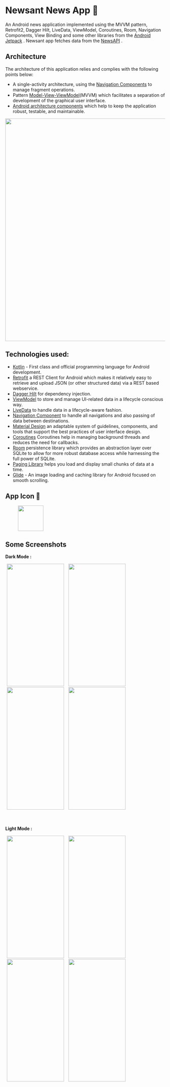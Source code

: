 # Newsant News App 📰
An Android news application implemented using the MVVM pattern, Retrofit2, Dagger Hilt, LiveData, ViewModel, Coroutines, Room, Navigation Components, View Binding and some other libraries from the [Android Jetpack] . Newsant app fetches data from the [NewsAPI] .


## Architecture
The architecture of this application relies and complies with the following points below:
* A single-activity architecture, using the [Navigation Components](https://developer.android.com/guide/navigation) to manage fragment operations.
* Pattern [Model-View-ViewModel](https://en.wikipedia.org/wiki/Model%E2%80%93view%E2%80%93viewmodel)(MVVM) which facilitates a separation of development of the graphical user interface.
* [Android architecture components](https://developer.android.com/topic/libraries/architecture/) which help to keep the application robust, testable, and maintainable.

<p align="center"><a><img src="https://raw.githubusercontent.com/mayokunthefirst/Instant-Weather/master/media/final-architecture.png" width="700"></a></p>

## Technologies used:

* [Kotlin](https://kotlinlang.org/) - First class and official programming language for Android development.
* [Retrofit](https://square.github.io/retrofit/) a REST Client for Android which makes it relatively easy to retrieve and upload JSON (or other structured data) via a REST based webservice.
* [Dagger Hilt](https://dagger.dev/hilt/) for dependency injection.
* [ViewModel](https://developer.android.com/topic/libraries/architecture/viewmodel) to store and manage UI-related data in a lifecycle conscious way.
* [LiveData](https://developer.android.com/topic/libraries/architecture/livedata) to handle data in a lifecycle-aware fashion.
* [Navigation Component](https://developer.android.com/guide/navigation) to handle all navigations and also passing of data between destinations.
* [Material Design](https://m3.material.io/) an adaptable system of guidelines, components, and tools that support the best practices of user interface design.
* [Coroutines](https://kotlinlang.org/docs/reference/coroutines-overview.html) Coroutines help in managing background threads and reduces the need for callbacks.
* [Room](https://developer.android.com/topic/libraries/architecture/room) persistence library which provides an abstraction layer over SQLite to allow for more robust database access while harnessing the full power of SQLite.
* [Paging Library](https://developer.android.com/topic/libraries/architecture/paging/v3-overview) helps you load and display small chunks of data at a time.
* [Glide](https://github.com/bumptech/glide) - An image loading and caching library for Android focused on smooth scrolling.

## App Icon 📱
<img src="https://github.com/mondal-souvik/git-two/assets/100204863/07f6638a-902d-429a-b4ad-1fb6302530ba" width="80px" hspace="40">

## Some Screenshots

**Dark Mode :**

<img src="https://github.com/mondal-souvik/git-two/assets/100204863/6248beb1-9e22-4b7c-9e44-a8d94895d72f" height="385" width="180" hspace="5">
<img src="https://github.com/mondal-souvik/git-two/assets/100204863/48c6f1fb-2caf-4142-b634-dfea584b03e3" height="385" width="180" hspace="5">
<img src="https://github.com/mondal-souvik/git-two/assets/100204863/f4a90542-187a-4a07-8a91-d0e531ce4fc6" height="385" width="180" hspace="5">
<img src="https://github.com/mondal-souvik/git-two/assets/100204863/0c8fa1be-5520-4938-8491-68ddba6f0aa3" height="385" width="180" hspace="5">

<br/>
<br/>
<br/>

**Light Mode :**

<img src="https://github.com/mondal-souvik/git-two/assets/100204863/ee411289-cd76-4548-a17b-ac2a9ece210f" height="385" width="180" hspace="5">
<img src="https://github.com/mondal-souvik/git-two/assets/100204863/b73bd36d-11e8-40ef-95af-48c0be339457" height="385" width="180" hspace="5">
<img src="https://github.com/mondal-souvik/git-two/assets/100204863/823ad3da-d453-4e61-ab7a-018b2e109ff2" height="385" width="180" hspace="5">
<img src="https://github.com/mondal-souvik/git-two/assets/100204863/810d6a40-cc01-489b-80f2-ae10885ad449" height="385" width="180" hspace="5">








[Android Jetpack]: https://developer.android.com/jetpack
[NewsAPI]: https://newsapi.org/
